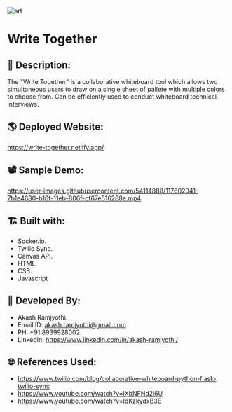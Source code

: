 ![art](https://user-images.githubusercontent.com/54114888/117602160-a2741400-b16d-11eb-8615-08ea21e3524a.png)
# Write Together

## 📑 Description:
The "Write Together" is a collaborative whiteboard tool which allows two simultaneous users to draw on a single sheet of pallete with multiple colors to choose from. Can be efficiently used to conduct whiteboard technical interviews.

## 🌎 Deployed Website:
https://write-together.netlify.app/

## 📽 Sample Demo:
https://user-images.githubusercontent.com/54114888/117602941-7b1e4680-b16f-11eb-806f-cf67e516288e.mp4

## 🏗 Built with:
- Socker.io.
- Twilio Sync.
- Canvas API.
- HTML.
- CSS.
- Javascript

## 👦 Developed By:
- Akash Ramjyothi.
- Email ID: akash.ramjyothi@gmail.com
- PH: +91 8939928002.
- LinkedIn: https://www.linkedin.com/in/akash-ramjyothi/

## 🌐 References Used:
- https://www.twilio.com/blog/collaborative-whiteboard-python-flask-twilio-sync
- https://www.youtube.com/watch?v=lXbNFNd2i6U
- https://www.youtube.com/watch?v=IdKzkydxB3E
